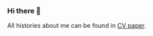 ### Hi there 👋

All histories about me can be found in [CV paper](https://drive.google.com/file/d/18HsPbJa_zDNQp3EcL-YRLOUfwF-8aAFB/view?usp=sharing).